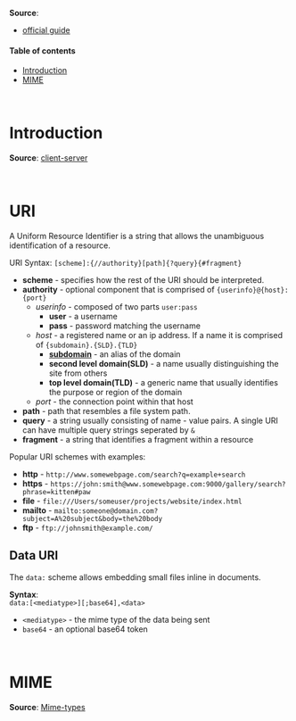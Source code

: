__Source__:
* [official guide](https://redux.js.org/introduction/getting-started)

#### Table of contents

* [Introduction](#introduction)
* [MIME](#mime)



&nbsp;
# Introduction
__Source__: [client-server](https://developer.mozilla.org/en-US/docs/Learn/Server-side/First_steps/Client-Server_overview)

&nbsp;
# URI
A Uniform Resource Identifier is a string that allows the unambiguous identification of a resource.

URI Syntax: `[scheme]:{//authority}[path]{?query}{#fragment}`
* __scheme__ - specifies how the rest of the URI should be interpreted. 
* __authority__ - optional component that is comprised of `{userinfo}@{host}:{port}`
    * _userinfo_ - composed of two parts `user:pass`
        * __user__ - a username
        * __pass__ - password matching the username
    * _host_ - a registered name or an ip address. If a name it is comprised of `{subdomain}.{SLD}.{TLD}`
        * [__subdomain__](#subdomain) - an alias of the domain
        * __second level domain(SLD)__ - a name usually distinguishing the site from others 
        * __top level domain(TLD)__ - a generic name that usually identifies the purpose or region of the domain
    * _port_ - the connection point within that host
* __path__ - path that resembles a file system path. 
* __query__ - a string usually consisting of name - value pairs. A single URI can have multiple query strings seperated by `&`
* __fragment__ - a string that identifies a fragment within a resource

Popular URI schemes with examples:
* __http__ - `http://www.somewebpage.com/search?q=example+search`
* __https__ - `https://john:smith@www.somewebpage.com:9000/gallery/search?phrase=kitten#paw`
* __file__ - `file:///Users/someuser/projects/website/index.html`
* __mailto__ - `mailto:someone@domain.com?subject=A%20subject&body=the%20body`
* __ftp__ - `ftp://johnsmith@example.com/`

## Data URI
The `data:` scheme allows embedding small files inline in documents.

__Syntax__:\
`data:[<mediatype>][;base64],<data>`
* `<mediatype>` - the mime type of the data being sent
* `base64` - an optional base64 token 



&nbsp;
# MIME
__Source__: [Mime-types](https://developer.mozilla.org/en-US/docs/Web/HTTP/Basics_of_HTTP/MIME_Types)